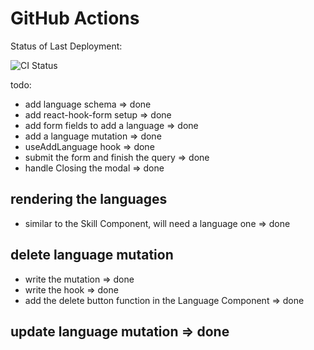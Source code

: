 # GitHub Actions

Status of Last Deployment:

![CI Status](https://github.com/IslamSolimanInnowise/Task-13-with-Dzmitry-Zhukouski/actions/workflows/ci.yml/badge.svg?branch=main)

todo:

- add language schema => done
- add react-hook-form setup => done
- add form fields to add a language => done
- add a language mutation => done
- useAddLanguage hook => done
- submit the form and finish the query => done
- handle Closing the modal => done

## rendering the languages

- similar to the Skill Component, will need a language one => done

## delete language mutation

- write the mutation => done
- write the hook => done
- add the delete button function in the Language Component => done

## update language mutation => done
